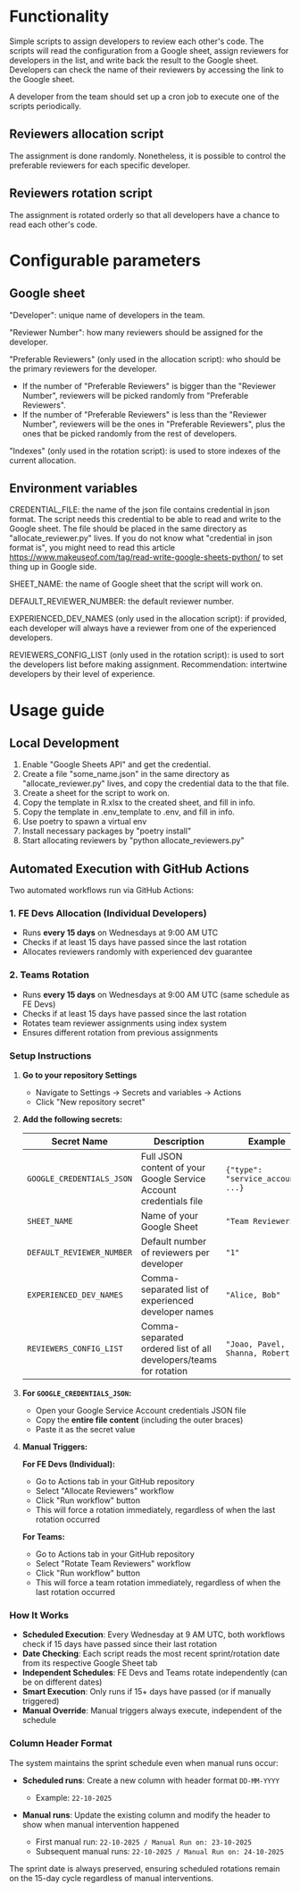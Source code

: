 # Functionality
Simple scripts to assign developers to review each other's code. The scripts will read the configuration from a Google 
sheet, assign reviewers for developers in the list, and write back the result to the Google sheet. Developers can check 
the name of their reviewers by accessing the link to the Google sheet.

A developer from the team should set up a cron job to execute one of the scripts periodically.

## Reviewers allocation script
The assignment is done randomly. Nonetheless, it is possible to control the preferable reviewers for each specific 
developer.

## Reviewers rotation script
The assignment is rotated orderly so that all developers have a chance to read each other's code.


# Configurable parameters

## Google sheet
"Developer": unique name of developers in the team.

"Reviewer Number": how many reviewers should be assigned for the developer.

"Preferable Reviewers" (only used in the allocation script): who should be the primary reviewers for the developer.
- If the number of "Preferable Reviewers" is bigger than the "Reviewer Number", reviewers will be picked randomly from 
"Preferable Reviewers".
- If the number of "Preferable Reviewers" is less than the "Reviewer Number", reviewers will be the ones in 
"Preferable Reviewers", plus the ones that be picked randomly from the rest of developers.

"Indexes" (only used in the rotation script): is used to store indexes of the current allocation.

## Environment variables
CREDENTIAL_FILE: the name of the json file contains credential in json format. The script needs this credential to be 
able to read and write to the Google sheet. The file should be placed in the same directory as "allocate_reviewer.py" 
lives. If you do not know what "credential in json format is", you might need to read this article 
https://www.makeuseof.com/tag/read-write-google-sheets-python/ to set thing up in Google side.

SHEET_NAME: the name of Google sheet that the script will work on.

DEFAULT_REVIEWER_NUMBER: the default reviewer number.

EXPERIENCED_DEV_NAMES (only used in the allocation script): if provided, each developer will always have a reviewer 
from one of the experienced developers. 

REVIEWERS_CONFIG_LIST (only used in the rotation script): is used to sort the developers list before making assignment.
Recommendation: intertwine developers by their level of experience.


# Usage guide

## Local Development
1. Enable "Google Sheets API" and get the credential.
2. Create a file "some_name.json" in the same directory as "allocate_reviewer.py" lives, and copy the credential data 
to the that file.
3. Create a sheet for the script to work on.
4. Copy the template in R.xlsx to the created sheet, and fill in info.
5. Copy the template in .env_template to .env, and fill in info.
6. Use poetry to spawn a virtual env 
7. Install necessary packages by "poetry install"  
8. Start allocating reviewers by "python allocate_reviewers.py"  

## Automated Execution with GitHub Actions

Two automated workflows run via GitHub Actions:

### 1. FE Devs Allocation (Individual Developers)
- Runs **every 15 days** on Wednesdays at 9:00 AM UTC
- Checks if at least 15 days have passed since the last rotation
- Allocates reviewers randomly with experienced dev guarantee

### 2. Teams Rotation
- Runs **every 15 days** on Wednesdays at 9:00 AM UTC (same schedule as FE Devs)
- Checks if at least 15 days have passed since the last rotation
- Rotates team reviewer assignments using index system
- Ensures different rotation from previous assignments

### Setup Instructions

1. **Go to your repository Settings**
   - Navigate to Settings → Secrets and variables → Actions
   - Click "New repository secret"

2. **Add the following secrets:**

   | Secret Name | Description | Example |
   |-------------|-------------|---------|
   | `GOOGLE_CREDENTIALS_JSON` | Full JSON content of your Google Service Account credentials file | `{"type": "service_account", ...}` |
   | `SHEET_NAME` | Name of your Google Sheet | `"Team Reviewers"` |
   | `DEFAULT_REVIEWER_NUMBER` | Default number of reviewers per developer | `"1"` |
   | `EXPERIENCED_DEV_NAMES` | Comma-separated list of experienced developer names | `"Alice, Bob"` |
   | `REVIEWERS_CONFIG_LIST` | Comma-separated ordered list of all developers/teams for rotation | `"Joao, Pavel, Shanna, Robert"` |

3. **For `GOOGLE_CREDENTIALS_JSON`:**
   - Open your Google Service Account credentials JSON file
   - Copy the **entire file content** (including the outer braces)
   - Paste it as the secret value

4. **Manual Triggers:**
   
   **For FE Devs (Individual):**
   - Go to Actions tab in your GitHub repository
   - Select "Allocate Reviewers" workflow
   - Click "Run workflow" button
   - This will force a rotation immediately, regardless of when the last rotation occurred
   
   **For Teams:**
   - Go to Actions tab in your GitHub repository
   - Select "Rotate Team Reviewers" workflow
   - Click "Run workflow" button
   - This will force a team rotation immediately, regardless of when the last rotation occurred

### How It Works

- **Scheduled Execution**: Every Wednesday at 9 AM UTC, both workflows check if 15 days have passed since their last rotation
- **Date Checking**: Each script reads the most recent sprint/rotation date from its respective Google Sheet tab
- **Independent Schedules**: FE Devs and Teams rotate independently (can be on different dates)
- **Smart Execution**: Only runs if 15+ days have passed (or if manually triggered)
- **Manual Override**: Manual triggers always execute, independent of the schedule

### Column Header Format

The system maintains the sprint schedule even when manual runs occur:

- **Scheduled runs**: Create a new column with header format `DD-MM-YYYY`
  - Example: `22-10-2025`

- **Manual runs**: Update the existing column and modify the header to show when manual intervention happened
  - First manual run: `22-10-2025 / Manual Run on: 23-10-2025`
  - Subsequent manual runs: `22-10-2025 / Manual Run on: 24-10-2025`
  
The sprint date is always preserved, ensuring scheduled rotations remain on the 15-day cycle regardless of manual interventions.
